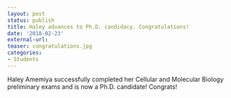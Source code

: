 ```yaml
---
layout: post
status: publish
title: Haley advances to Ph.D. candidacy. Congratulations!
date: '2018-02-23'
external-url:
teaser: congratulations.jpg
categories:
- Students
---
```


Haley Amemiya successfully completed her Cellular and Molecular Biology preliminary exams and is now a Ph.D. candidate! Congrats!
